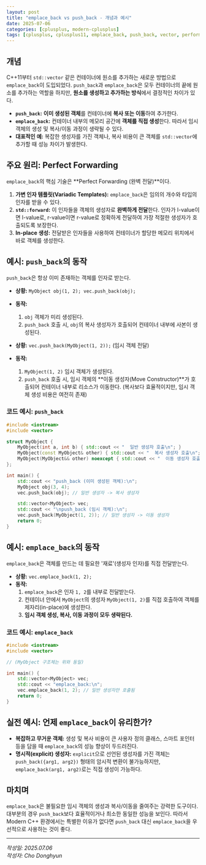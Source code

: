 ```yaml
---
layout: post
title: "emplace_back vs push_back - 개념과 예시"
date: 2025-07-06
categories: [cplusplus, modern-cplusplus]
tags: [cplusplus, cplusplus11, emplace_back, push_back, vector, performance]
---
```


## 개념
C++11부터 `std::vector` 같은 컨테이너에 원소를 추가하는 새로운 방법으로 `emplace_back`이 도입되었다. `push_back`과 `emplace_back`은 모두 컨테이너의 끝에 원소를 추가하는 역할을 하지만, **원소를 생성하고 추가하는 방식**에서 결정적인 차이가 있다.

- **`push_back`:** **이미 생성된 객체**를 컨테이너에 **복사 또는 이동**하여 추가한다.
- **`emplace_back`:** 컨테이너 내부의 메모리 공간에 **객체를 직접 생성**한다. 따라서 임시 객체의 생성 및 복사/이동 과정이 생략될 수 있다.
- **대표적인 예:** 복잡한 생성자를 가진 객체나, 복사 비용이 큰 객체를 `std::vector`에 추가할 때 성능 차이가 발생한다.

## 주요 원리: Perfect Forwarding
`emplace_back`의 핵심 기술은 **Perfect Forwarding (완벽 전달)**이다.

1.  **가변 인자 템플릿(Variadic Templates):** `emplace_back`은 임의의 개수와 타입의 인자를 받을 수 있다.
2.  **`std::forward`:** 이 인자들을 객체의 생성자로 **완벽하게 전달**한다. 인자가 l-value이면 l-value로, r-value이면 r-value로 정확하게 전달하여 가장 적절한 생성자가 호출되도록 보장한다.
3.  **In-place 생성:** 전달받은 인자들을 사용하여 컨테이너가 할당한 메모리 위치에서 바로 객체를 생성한다.

## 예시: `push_back`의 동작
`push_back`은 항상 이미 존재하는 객체를 인자로 받는다.

- **상황:** `MyObject obj(1, 2); vec.push_back(obj);`
- **동작:**
    1. `obj` 객체가 미리 생성된다.
    2. `push_back` 호출 시, `obj`의 복사 생성자가 호출되어 컨테이너 내부에 사본이 생성된다.

- **상황:** `vec.push_back(MyObject(1, 2));` (임시 객체 전달)
- **동작:**
    1. `MyObject(1, 2)` 임시 객체가 생성된다.
    2. `push_back` 호출 시, 임시 객체의 **이동 생성자(Move Constructor)**가 호출되어 컨테이너 내부로 리소스가 이동한다. (복사보다 효율적이지만, 임시 객체 생성 비용은 여전히 존재)

### 코드 예시: `push_back`
```cpp
#include <iostream>
#include <vector>

struct MyObject {
    MyObject(int a, int b) { std::cout << "  일반 생성자 호출\n"; }
    MyObject(const MyObject& other) { std::cout << "  복사 생성자 호출\n"; }
    MyObject(MyObject&& other) noexcept { std::cout << "  이동 생성자 호출\n"; }
};

int main() {
    std::cout << "push_back (이미 생성된 객체):\n";
    MyObject obj(3, 4);
    vec.push_back(obj); // 일반 생성자 -> 복사 생성자

    std::vector<MyObject> vec;
    std::cout << "\npush_back (임시 객체):\n";
    vec.push_back(MyObject(1, 2)); // 일반 생성자 -> 이동 생성자
    return 0;
}
```

## 예시: `emplace_back`의 동작
`emplace_back`은 객체를 만드는 데 필요한 '재료'(생성자 인자)를 직접 전달받는다.

- **상황:** `vec.emplace_back(1, 2);`
- **동작:**
    1. `emplace_back`은 인자 `1, 2`를 내부로 전달받는다.
    2. 컨테이너 안에서 `MyObject`의 생성자 `MyObject(1, 2)`를 직접 호출하여 객체를 제자리(in-place)에 생성한다.
    3. **임시 객체 생성, 복사, 이동 과정이 모두 생략된다.**

### 코드 예시: `emplace_back`
```cpp
#include <iostream>
#include <vector>

// (MyObject 구조체는 위와 동일)

int main() {
    std::vector<MyObject> vec;
    std::cout << "emplace_back:\n";
    vec.emplace_back(1, 2); // 일반 생성자만 호출됨
    return 0;
}
```

## 실전 예시: 언제 `emplace_back`이 유리한가?
- **복잡하고 무거운 객체:** 생성 및 복사 비용이 큰 사용자 정의 클래스, 스마트 포인터 등을 담을 때 `emplace_back`의 성능 향상이 두드러진다.
- **명시적(explicit) 생성자:** `explicit`으로 선언된 생성자를 가진 객체는 `push_back({arg1, arg2})` 형태의 암시적 변환이 불가능하지만, `emplace_back(arg1, arg2)`로는 직접 생성이 가능하다.

## 마치며
`emplace_back`은 불필요한 임시 객체의 생성과 복사/이동을 줄여주는 강력한 도구이다. 대부분의 경우 `push_back`보다 효율적이거나 최소한 동일한 성능을 보인다. 따라서 Modern C++ 환경에서는 특별한 이유가 없다면 `push_back` 대신 `emplace_back`을 우선적으로 사용하는 것이 좋다.

---

*작성일: 2025.07.06*<br/>
*작성자: Cho Donghyun*
